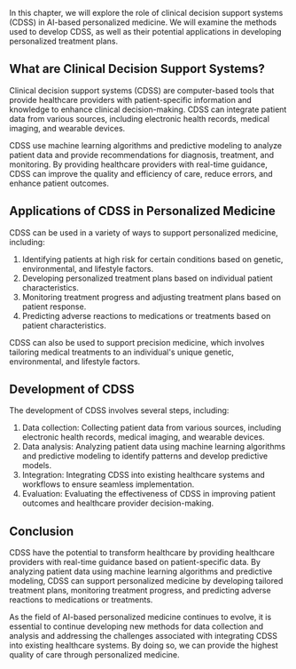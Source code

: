 
In this chapter, we will explore the role of clinical decision support systems (CDSS) in AI-based personalized medicine. We will examine the methods used to develop CDSS, as well as their potential applications in developing personalized treatment plans.

What are Clinical Decision Support Systems?
-------------------------------------------

Clinical decision support systems (CDSS) are computer-based tools that provide healthcare providers with patient-specific information and knowledge to enhance clinical decision-making. CDSS can integrate patient data from various sources, including electronic health records, medical imaging, and wearable devices.

CDSS use machine learning algorithms and predictive modeling to analyze patient data and provide recommendations for diagnosis, treatment, and monitoring. By providing healthcare providers with real-time guidance, CDSS can improve the quality and efficiency of care, reduce errors, and enhance patient outcomes.

Applications of CDSS in Personalized Medicine
---------------------------------------------

CDSS can be used in a variety of ways to support personalized medicine, including:

1. Identifying patients at high risk for certain conditions based on genetic, environmental, and lifestyle factors.
2. Developing personalized treatment plans based on individual patient characteristics.
3. Monitoring treatment progress and adjusting treatment plans based on patient response.
4. Predicting adverse reactions to medications or treatments based on patient characteristics.

CDSS can also be used to support precision medicine, which involves tailoring medical treatments to an individual's unique genetic, environmental, and lifestyle factors.

Development of CDSS
-------------------

The development of CDSS involves several steps, including:

1. Data collection: Collecting patient data from various sources, including electronic health records, medical imaging, and wearable devices.
2. Data analysis: Analyzing patient data using machine learning algorithms and predictive modeling to identify patterns and develop predictive models.
3. Integration: Integrating CDSS into existing healthcare systems and workflows to ensure seamless implementation.
4. Evaluation: Evaluating the effectiveness of CDSS in improving patient outcomes and healthcare provider decision-making.

Conclusion
----------

CDSS have the potential to transform healthcare by providing healthcare providers with real-time guidance based on patient-specific data. By analyzing patient data using machine learning algorithms and predictive modeling, CDSS can support personalized medicine by developing tailored treatment plans, monitoring treatment progress, and predicting adverse reactions to medications or treatments.

As the field of AI-based personalized medicine continues to evolve, it is essential to continue developing new methods for data collection and analysis and addressing the challenges associated with integrating CDSS into existing healthcare systems. By doing so, we can provide the highest quality of care through personalized medicine.
